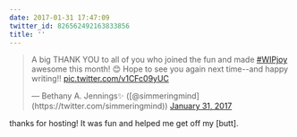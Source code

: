 ```yaml
---
date: 2017-01-31 17:47:09
twitter_id: 826562492163833856
title: ''
---
```


<blockquote class="twitter-tweet"><p lang="en" dir="ltr">A big THANK YOU to all of you who joined the fun and made <a href="https://twitter.com/hashtag/WIPjoy?src=hash&amp;ref_src=twsrc%5Etfw">#WIPjoy</a> awesome this month! 😊 Hope to see you again next time--and happy writing!! <a href="https://t.co/v1CFc09yUC">pic.twitter.com/v1CFc09yUC</a></p>&mdash; Bethany A. Jennings✨ ([@simmeringmind](https://twitter.com/simmeringmind)) <a href="https://twitter.com/simmeringmind/status/826561074568761344?ref_src=twsrc%5Etfw">January 31, 2017</a></blockquote>
<script async src="https://platform.twitter.com/widgets.js" charset="utf-8"></script>

thanks for hosting! It was fun and helped me get off my [butt].

